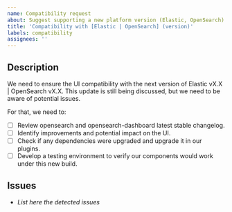 ```yaml
---
name: Compatibility request
about: Suggest supporting a new platform version (Elastic, OpenSearch)
title: 'Compatibility with [Elastic | OpenSearch] (version)'
labels: compatibility
assignees: ''
---
```


## Description

We need to ensure the UI compatibility with the next version of Elastic vX.X | OpenSearch vX.X.
This update is still being discussed, but we need to be aware of potential issues.

For that, we need to:

- [ ] Review opensearch and opensearch-dashboard latest stable changelog.
- [ ] Identify improvements and potential impact on the UI.
- [ ] Check if any dependencies were upgraded and upgrade it in our plugins.
- [ ] Develop a testing environment to verify our components would work under this new build.

## Issues

- _List here the detected issues_
